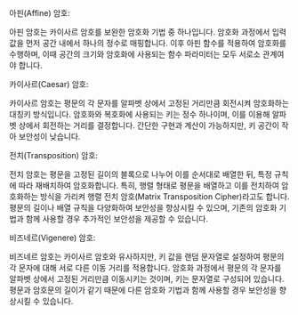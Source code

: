 아핀(Affine) 암호:

아핀 암호는 카이사르 암호를 보완한 암호화 기법 중 하나입니다.
암호화 과정에서 입력값을 먼저 공간 내에서 하나의 정수로 매핑합니다.
이후 아핀 함수를 적용하여 암호화를 수행하며, 이때 공간의 크기와 암호화에 사용되는 함수 파라미터는 모두 서로소 관계여야 합니다.


카이사르(Caesar) 암호:

카이사르 암호는 평문의 각 문자를 알파벳 상에서 고정된 거리만큼 회전시켜 암호화하는 대칭키 방식입니다.
암호화와 복호화에 사용되는 키는 정수 하나이며, 이를 이용해 알파벳 상에서 회전하는 거리를 결정합니다.
간단한 구현과 계산이 가능하지만, 키 공간이 작아 보안성이 낮습니다.


전치(Transposition) 암호:

전치 암호는 평문을 고정된 길이의 블록으로 나누어 이를 순서대로 배열한 뒤, 특정 규칙에 따라 재배치하여 암호화합니다.
특히, 행렬 형태로 평문을 배열하고 이를 전치하여 암호화하는 방식을 가리켜 행렬 전치 암호(Matrix Transposition Cipher)라고도 합니다.
평문의 길이나 배열 규칙을 다양화하여 보안성을 향상시킬 수 있으며, 기존의 암호화 기법과 함께 사용할 경우 추가적인 보안성을 제공할 수 있습니다.


비즈네르(Vigenere) 암호:

비즈네르 암호는 카이사르 암호와 유사하지만, 키 값을 랜덤 문자열로 설정하여 평문의 각 문자에 대해 서로 다른 이동 거리를 적용합니다.
암호화 과정에서 평문의 각 문자를 알파벳 상에서 고정된 거리만큼 이동시키는 것이며, 키는 문자열로 구성되어 있습니다.
평문과 암호문의 길이가 같기 때문에 다른 암호화 기법과 함께 사용할 경우 보안성을 향상시킬 수 있습니다. 
